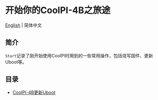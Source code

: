 # 开始你的CoolPI-4B之旅途

[English](./README.md) | 简体中文

## 简介

`Start`记录了刚开始使用CoolPI时用到的一些常用操作，包括烧写固件、更新Uboot等。

## 目录

* [CoolPI-4B更新Uboot](./Update/Update_UBoot_CN.md)